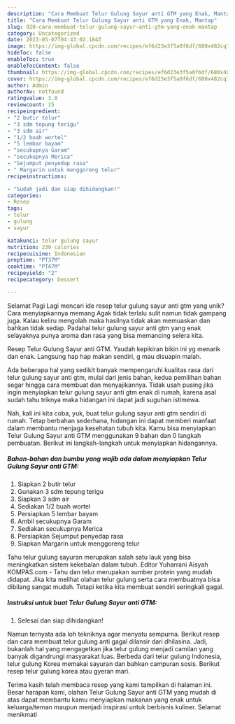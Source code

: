 ```yaml
---
description: "Cara Membuat Telur Gulung Sayur anti GTM yang Enak, Mantap"
title: "Cara Membuat Telur Gulung Sayur anti GTM yang Enak, Mantap"
slug: 920-cara-membuat-telur-gulung-sayur-anti-gtm-yang-enak-mantap
category: Uncategorized
date: 2023-05-07T04:43:02.184Z
image: https://img-global.cpcdn.com/recipes/ef6d23e3f5a0f6df/680x482cq70/telur-gulung-sayur-anti-gtm-foto-resep-utama.jpg
hideToc: false
enableToc: true
enableTocContent: false
thumbnail: https://img-global.cpcdn.com/recipes/ef6d23e3f5a0f6df/680x482cq70/telur-gulung-sayur-anti-gtm-foto-resep-utama.jpg
cover: https://img-global.cpcdn.com/recipes/ef6d23e3f5a0f6df/680x482cq70/telur-gulung-sayur-anti-gtm-foto-resep-utama.jpg
author: Admin
authorAv: notfound
ratingvalue: 3.8
reviewcount: 15
recipeingredient:
- "2 butir telur"
- "3 sdm tepung terigu"
- "3 sdm air"
- "1/2 buah wortel"
- "5 lembar bayam"
- "secukupnya Garam"
- "secukupnya Merica"
- "Sejumput penyedap rasa"
- " Margarin untuk menggoreng telur"
recipeinstructions:

- "Sudah jadi dan siap dihidangkan!"
categories:
- Resep
tags:
- telur
- gulung
- sayur

katakunci: telur gulung sayur 
nutrition: 239 calories
recipecuisine: Indonesian
preptime: "PT37M"
cooktime: "PT47M"
recipeyield: "2"
recipecategory: Dessert

---
```



Selamat Pagi Lagi mencari ide resep telur gulung sayur anti gtm yang unik? Cara menyiapkannya memang Agak tidak terlalu sulit namun tidak gampang juga. Kalau keliru mengolah maka hasilnya tidak akan memuaskan dan bahkan tidak sedap. Padahal telur gulung sayur anti gtm yang enak selayaknya punya aroma dan rasa yang bisa memancing selera kita.


Resep Telur Gulung Sayur anti GTM. Yaudah kepikiran bikin ini yg menarik dan enak. Langsung hap hap makan sendiri, g mau disuapin malah.

Ada beberapa hal yang sedikit banyak mempengaruhi kualitas rasa dari telur gulung sayur anti gtm, mulai dari jenis bahan, kedua pemilihan bahan segar hingga cara membuat dan menyajikannya. Tidak usah pusing jika ingin menyiapkan telur gulung sayur anti gtm enak di rumah, karena asal sudah tahu triknya maka hidangan ini dapat jadi suguhan istimewa.


Nah, kali ini kita coba, yuk, buat telur gulung sayur anti gtm sendiri di rumah. Tetap berbahan sederhana, hidangan ini dapat memberi manfaat dalam membantu menjaga kesehatan tubuh kita. Kamu bisa menyiapkan Telur Gulung Sayur anti GTM menggunakan 9 bahan dan 0 langkah pembuatan. Berikut ini langkah-langkah untuk menyiapkan hidangannya.

<!--inarticleads1-->

##### Bahan-bahan dan bumbu yang wajib ada dalam menyiapkan Telur Gulung Sayur anti GTM:

1. Siapkan 2 butir telur
1. Gunakan 3 sdm tepung terigu
1. Siapkan 3 sdm air
1. Sediakan 1/2 buah wortel
1. Persiapkan 5 lembar bayam
1. Ambil secukupnya Garam
1. Sediakan secukupnya Merica
1. Persiapkan Sejumput penyedap rasa
1. Siapkan  Margarin untuk menggoreng telur


Tahu telur gulung sayuran merupakan salah satu lauk yang bisa meningkatkan sistem kekebalan dalam tubuh. Editor Yuharrani Aisyah KOMPAS.com - Tahu dan telur merupakan sumber protein yang mudah didapat. Jika kita melihat olahan telur gulung serta cara membuatnya bisa dibilang sangat mudah. Tetapi ketika kita membuat sendiri seringkali gagal. 

<!--inarticleads2-->

##### Instruksi untuk buat Telur Gulung Sayur anti GTM:


1. Selesai dan siap dihidangkan!

Namun ternyata ada loh tekniknya agar menyatu sempurna. Berikut resep dan cara membuat telur gulung anti gagal dilansir dari dhilasina. Jadi, bukanlah hal yang mengagetkan jika telur gulung menjadi camilan yang banyak digandrungi masyarakat luas. Berbeda dari telur gulung Indonesia, telur gulung Korea memakai sayuran dan bahkan campuran sosis. Berikut resep telur gulung korea atau gyeran mari. 

Terima kasih telah membaca resep yang kami tampilkan di halaman ini. Besar harapan kami, olahan Telur Gulung Sayur anti GTM yang mudah di atas dapat membantu kamu menyiapkan makanan yang enak untuk keluarga/teman maupun menjadi inspirasi untuk berbisnis kuliner. Selamat menikmati
